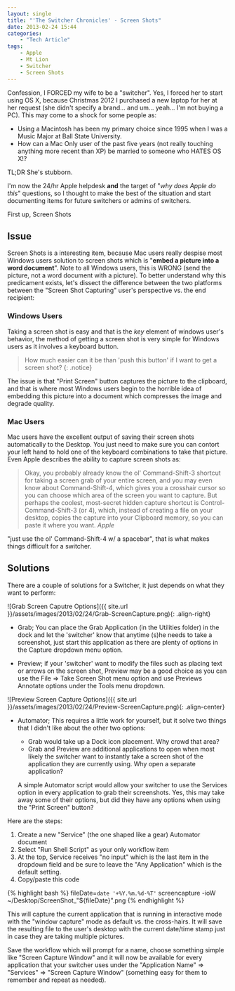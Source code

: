 ```yaml
---
layout: single
title: "'The Switcher Chronicles' - Screen Shots"
date: 2013-02-24 15:44
categories:
    - "Tech Article"
tags:
    - Apple
    - Mt Lion
    - Switcher
    - Screen Shots
---
```


Confession, I FORCED my wife to be a "switcher".  Yes, I forced her to start using OS X, because Christmas 2012 I purchased a new laptop for her at her request (she didn't specify a brand... and um... yeah... I'm not buying a PC).  This may come to a shock for some people as:

- Using a Macintosh has been my primary choice since 1995 when I was a Music Major at Ball State University.
- How can a Mac Only user of the past five years (not really touching anything more recent than XP) be married to someone who HATES OS X!?

TL;DR She's stubborn.

I'm now the 24/hr Apple helpdesk **and** the target of "*why does Apple do this*" questions, so I thought to make the best of the situation and start documenting items for future switchers or admins of switchers.

First up, Screen Shots

Issue
---

Screen Shots is a interesting item, because Mac users really despise most Windows users solution to screen shots which is "**embed a picture into a word document**".  Note to all Windows users, this is WRONG (send the picture, not a word document with a picture).  To better understand why this predicament exists, let's dissect the difference between the two platforms between the "Screen Shot Capturing" user's perspective vs. the end recipient:

### Windows Users ###
Taking a screen shot is easy and that is the *key* element of windows user's behavior, the method of getting a screen shot is very simple for Windows users as it involves a keyboard button.

> How much easier can it be than 'push this button' if I want to get a screen shot?
{: .notice}

The issue is that "Print Screen" button captures the picture to the clipboard, and that is where most Windows users begin to the horrible idea of embedding this picture into a document which compresses the image and degrade quality.

### Mac Users ###
Mac users have the excellent output of saving their screen shots automatically to the Desktop.  You just need to make sure you can contort your left hand to hold one of the keyboard combinations to take that picture.  Even Apple describes the ability to capture screen shots as:

> Okay, you probably already know the ol' Command-Shift-3 shortcut for taking a screen grab of your entire screen, and you may even know about Command-Shift-4, which gives you a crosshair cursor so you can choose which area of the screen you want to capture. But perhaps the coolest, most-secret hidden capture shortcut is Control-Command-Shift-3 (or 4), which, instead of creating a file on your desktop, copies the capture into your Clipboard memory, so you can paste it where you want.
> <cite>Apple</cite>

"just use the ol' Command-Shift-4 w/ a spacebar", that is what makes things difficult for a switcher.

Solutions
---

There are a couple of solutions for a Switcher, it just depends on what they want to perform:

![Grab Screen Caputre Options]({{ site.url }}/assets/images/2013/02/24/Grab-ScreenCapture.png){: .align-right}

- Grab; You can place the Grab Application (in the Utilities folder) in the dock and let the 'switcher' know that anytime (s)he needs to take a screenshot, just start this application as there are plenty of options in the Capture dropdown menu option.

- Preview; if your 'switcher' want to modify the files such as placing text or arrows on the screen shot, Preview may be a good choice as you can use the File => Take Screen Shot menu option and use Previews Annotate options under the Tools menu dropdown.

![Preview Screen Capture Options]({{ site.url }}/assets/images/2013/02/24/Preview-ScreenCapture.png){: .align-center}

- Automator; This requires a little work for yourself, but it solve two things that I didn't like about the other two options:

	- Grab would take up a Dock icon placement.  Why crowd that area?
	- Grab and Preview are additional applications to open when most likely the switcher want to instantly take a screen shot of the application they are currently using.  Why open a separate application?

	A simple Automator script would allow your switcher to use the Services option in every application to grab their screenshots.  Yes, this may take away some of their options, but did they have any options when using the "Print Screen" button?

Here are the steps:

1.	Create a new "Service" (the one shaped like a gear) Automator document
2.	Select "Run Shell Script" as your only workflow item
3.	At the top, Service receives "no input" which is the last item in the dropdown field and be sure to leave the "Any Application" which is the default setting.
4.	Copy/paste this code

{% highlight bash %}
fileDate=`date '+%Y.%m.%d-%T'`
screencapture -ioW ~/Desktop/ScreenShot_"${fileDate}".png
{% endhighlight %}

This will capture the current application that is running in interactive mode with the "window capture" mode as default vs. the cross-hairs.  It will save the resulting file to the user's desktop with the current date/time stamp just in case they are taking multiple pictures.

Save the workflow which will prompt for a name, choose something simple like "Screen Capture Window" and it will now be available for every application that your switcher uses under the "Application Name" => "Services" => "Screen Capture Window" (something easy for them to remember and repeat as needed).
